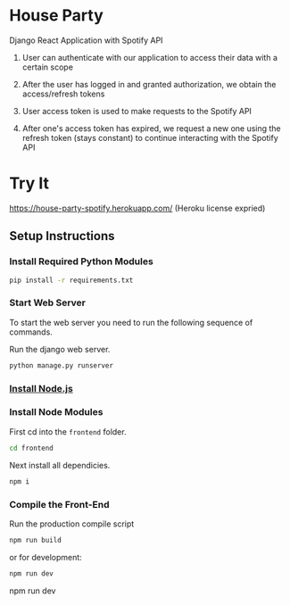 # House Party

Django React Application with Spotify API

1. User can authenticate with our application to access their data with a certain scope

2. After the user has logged in and granted authorization, we obtain the access/refresh tokens

3. User access token is used to make requests to the Spotify API

4. After one's access token has expired, we request a new one using the refresh token (stays constant) to continue interacting with the Spotify API

# Try It

https://house-party-spotify.herokuapp.com/ (Heroku license expried)

## Setup Instructions

### Install Required Python Modules

```bash
pip install -r requirements.txt
```
### Start Web Server

To start the web server you need to run the following sequence of commands.

Run the django web server.
```bash
python manage.py runserver
```

### [Install Node.js](https://nodejs.org/en/)

### Install Node Modules

First cd into the ```frontend``` folder.
```bash
cd frontend
```
Next install all dependicies.
```bash
npm i
```

### Compile the Front-End

Run the production compile script
```bash
npm run build
```
or for development:
```bash
npm run dev
```

npm run dev
